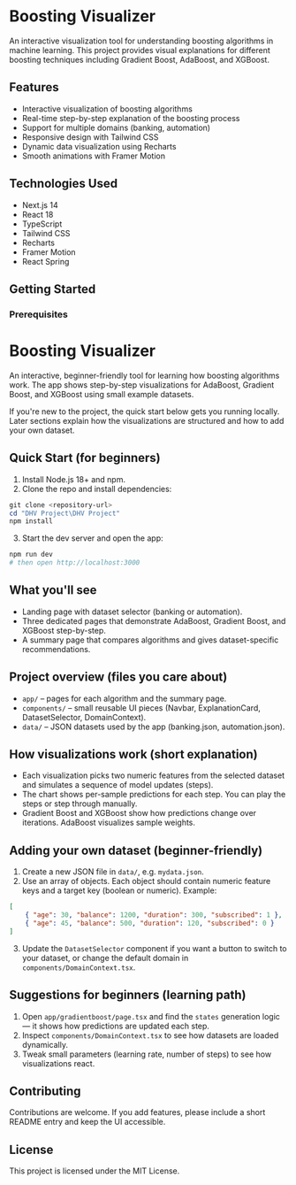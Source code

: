 # Boosting Visualizer

An interactive visualization tool for understanding boosting algorithms in machine learning. This project provides visual explanations for different boosting techniques including Gradient Boost, AdaBoost, and XGBoost.

## Features

- Interactive visualization of boosting algorithms
- Real-time step-by-step explanation of the boosting process
- Support for multiple domains (banking, automation)
- Responsive design with Tailwind CSS
- Dynamic data visualization using Recharts
- Smooth animations with Framer Motion

## Technologies Used

- Next.js 14
- React 18
- TypeScript
- Tailwind CSS
- Recharts
- Framer Motion
- React Spring

## Getting Started

### Prerequisites

# Boosting Visualizer

An interactive, beginner-friendly tool for learning how boosting algorithms work. The app shows step-by-step visualizations for AdaBoost, Gradient Boost, and XGBoost using small example datasets.

If you're new to the project, the quick start below gets you running locally. Later sections explain how the visualizations are structured and how to add your own dataset.

## Quick Start (for beginners)

1. Install Node.js 18+ and npm.
2. Clone the repo and install dependencies:

```powershell
git clone <repository-url>
cd "DHV Project\DHV Project"
npm install
```

3. Start the dev server and open the app:

```powershell
npm run dev
# then open http://localhost:3000
```

## What you'll see

- Landing page with dataset selector (banking or automation).
- Three dedicated pages that demonstrate AdaBoost, Gradient Boost, and XGBoost step-by-step.
- A summary page that compares algorithms and gives dataset-specific recommendations.

## Project overview (files you care about)

- `app/` – pages for each algorithm and the summary page.
- `components/` – small reusable UI pieces (Navbar, ExplanationCard, DatasetSelector, DomainContext).
- `data/` – JSON datasets used by the app (banking.json, automation.json).

## How visualizations work (short explanation)

- Each visualization picks two numeric features from the selected dataset and simulates a sequence of model updates (steps).
- The chart shows per-sample predictions for each step. You can play the steps or step through manually.
- Gradient Boost and XGBoost show how predictions change over iterations. AdaBoost visualizes sample weights.

## Adding your own dataset (beginner-friendly)

1. Create a new JSON file in `data/`, e.g. `mydata.json`.
2. Use an array of objects. Each object should contain numeric feature keys and a target key (boolean or numeric). Example:

```json
[
	{ "age": 30, "balance": 1200, "duration": 300, "subscribed": 1 },
	{ "age": 45, "balance": 500, "duration": 120, "subscribed": 0 }
]
```

3. Update the `DatasetSelector` component if you want a button to switch to your dataset, or change the default domain in `components/DomainContext.tsx`.

## Suggestions for beginners (learning path)

1. Open `app/gradientboost/page.tsx` and find the `states` generation logic — it shows how predictions are updated each step.
2. Inspect `components/DomainContext.tsx` to see how datasets are loaded dynamically.
3. Tweak small parameters (learning rate, number of steps) to see how visualizations react.

## Contributing

Contributions are welcome. If you add features, please include a short README entry and keep the UI accessible.

## License

This project is licensed under the MIT License.
